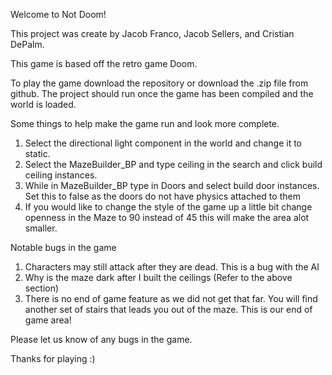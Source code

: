 Welcome to Not Doom!


This project was create by Jacob Franco, Jacob Sellers, and Cristian DePalm.

This game is based off the retro game Doom.

To play the game download the repository or download the .zip file from github.
The project should run once the game has been compiled and the world is loaded. 

Some things to help make the game run and look more complete.
1. Select the directional light component in the world and change it to static.
2. Select the MazeBuilder_BP and type ceiling in the search and click build ceiling instances.
3. While in MazeBuilder_BP type in Doors and select build door instances. Set this to false as the doors do not have physics attached to them
4. If you would like to change the style of the game up a little bit change openness in the Maze to 90 instead of 45 this will make the area alot smaller.

Notable bugs in the game
1. Characters may still attack after they are dead. This is a bug with the AI 
2. Why is the maze dark after I built the ceilings (Refer to the above section)
3. There is no end of game feature as we did not get that far. You will find another set of stairs that leads you out of the maze. This is our end of game area!

Please let us know of any bugs in the game.

Thanks for playing :)
